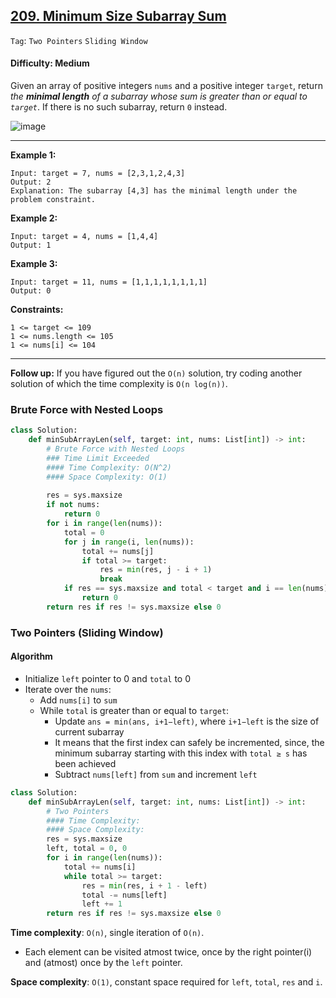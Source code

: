 ## [209. Minimum Size Subarray Sum](https://leetcode.com/problems/minimum-size-subarray-sum/)

```Tag```: ```Two Pointers``` ```Sliding Window```

#### Difficulty: Medium

Given an array of positive integers ```nums``` and a positive integer ```target```, return _the __minimal length__ of a subarray whose sum is greater than or equal to ```target```_. If there is no such subarray, return ```0``` instead.

![image](https://user-images.githubusercontent.com/35042430/209982455-57daa1fc-d043-4b35-8304-51ab96d0bbf2.png)

---

__Example 1:__
```
Input: target = 7, nums = [2,3,1,2,4,3]
Output: 2
Explanation: The subarray [4,3] has the minimal length under the problem constraint.
```

__Example 2:__
```
Input: target = 4, nums = [1,4,4]
Output: 1
```

__Example 3:__
```
Input: target = 11, nums = [1,1,1,1,1,1,1,1]
Output: 0
```

__Constraints:__
```
1 <= target <= 109
1 <= nums.length <= 105
1 <= nums[i] <= 104
```

---

__Follow up:__ If you have figured out the ```O(n)``` solution, try coding another solution of which the time complexity is ```O(n log(n))```.

### Brute Force with Nested Loops

```Python
class Solution:
    def minSubArrayLen(self, target: int, nums: List[int]) -> int:
        # Brute Force with Nested Loops
        ### Time Limit Exceeded
        #### Time Complexity: O(N^2)
        #### Space Complexity: O(1)
        
        res = sys.maxsize
        if not nums:
            return 0
        for i in range(len(nums)):
            total = 0
            for j in range(i, len(nums)):
                total += nums[j]
                if total >= target:
                    res = min(res, j - i + 1)
                    break
            if res == sys.maxsize and total < target and i == len(nums) - 1:
                return 0
        return res if res != sys.maxsize else 0
```

### Two Pointers (Sliding Window)

#### Algorithm

- Initialize ```left``` pointer to 0 and ```total``` to 0
- Iterate over the ```nums```:
    - Add ```nums[i]``` to ```sum```
    - While ```total``` is greater than or equal to ```target```:
        - Update ```ans = min⁡(ans, i+1−left)```, where ```i+1−left``` is the size of current subarray
        - It means that the first index can safely be incremented, since, the minimum subarray starting with this index with ```total ≥ s``` has been achieved
        - Subtract ```nums[left]``` from ```sum``` and increment ```left```

```Python
class Solution:
    def minSubArrayLen(self, target: int, nums: List[int]) -> int:
        # Two Pointers
        #### Time Complexity:
        #### Space Complexity:
        res = sys.maxsize
        left, total = 0, 0
        for i in range(len(nums)):
            total += nums[i]
            while total >= target:
                res = min(res, i + 1 - left)
                total -= nums[left]
                left += 1
        return res if res != sys.maxsize else 0
```

__Time complexity__: ```O(n)```, single iteration of ```O(n)```.

- Each element can be visited atmost twice, once by the right pointer(i) and (atmost) once by the ```left``` pointer.
    
__Space complexity__: ```O(1)```, constant space required for ```left```, ```total```, ```res``` and ```i```.
